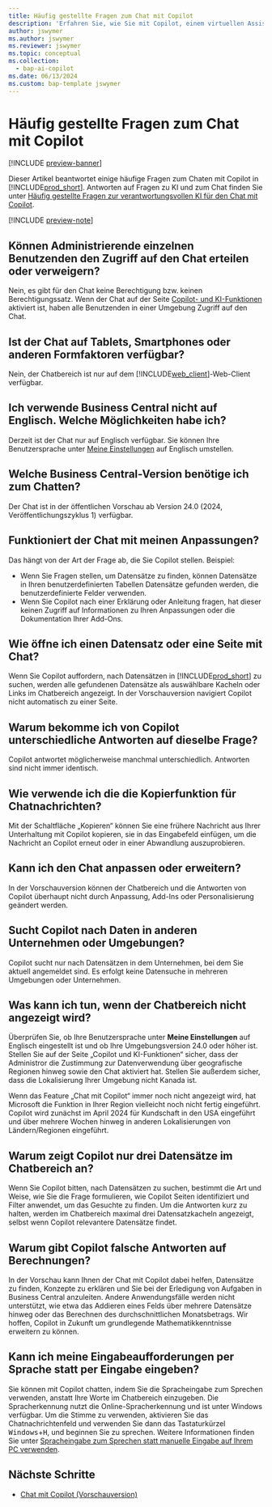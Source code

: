 ```yaml
---
title: Häufig gestellte Fragen zum Chat mit Copilot
description: 'Erfahren Sie, wie Sie mit Copilot, einem virtuellen Assistenten, der Sie bei der Verwendung von Business Central unterstützt, chatten. Finden Sie Antworten auf allgemeine Fragen zu Chatfunktionen, -einstellungen und -einschränkungen.'
author: jswymer
ms.author: jswymer
ms.reviewer: jswymer
ms.topic: conceptual
ms.collection:
  - bap-ai-copilot
ms.date: 06/13/2024
ms.custom: bap-template jswymer
---
```

# Häufig gestellte Fragen zum Chat mit Copilot

[!INCLUDE [preview-banner](~/../shared-content/shared/preview-includes/preview-banner.md)]

Dieser Artikel beantwortet einige häufige Fragen zum Chaten mit Copilot in [!INCLUDE[prod_short](includes/prod_short.md)]. Antworten auf Fragen zu KI und zum Chat finden Sie unter [Häufig gestellte Fragen zur verantwortungsvollen KI für den Chat mit Copilot](faqs-chat-with-copilot.md).

[!INCLUDE [preview-note](~/../shared-content/shared/preview-includes/production-ready-preview-dynamics365.md)]

## Können Administrierende einzelnen Benutzenden den Zugriff auf den Chat erteilen oder verweigern?

Nein, es gibt für den Chat keine Berechtigung bzw. keinen Berechtigungssatz. Wenn der Chat auf der Seite [Copilot- und KI-Funktionen](enable-ai.md) aktiviert ist, haben alle Benutzenden in einer Umgebung Zugriff auf den Chat.
 
## Ist der Chat auf Tablets, Smartphones oder anderen Formfaktoren verfügbar?

Nein, der Chatbereich ist nur auf dem [!INCLUDE[web_client](includes/web_client.md)]-Web-Client verfügbar.

## Ich verwende Business Central nicht auf Englisch. Welche Möglichkeiten habe ich?

Derzeit ist der Chat nur auf Englisch verfügbar. Sie können Ihre Benutzersprache unter [Meine Einstellungen](ui-change-basic-settings.md#language) auf Englisch umstellen.

## Welche Business Central-Version benötige ich zum Chatten?

Der Chat ist in der öffentlichen Vorschau ab Version 24.0 (2024, Veröffentlichungszyklus 1) verfügbar.

## Funktioniert der Chat mit meinen Anpassungen?

Das hängt von der Art der Frage ab, die Sie Copilot stellen. Beispiel:

- Wenn Sie Fragen stellen, um Datensätze zu finden, können Datensätze in Ihren benutzerdefinierten Tabellen Datensätze gefunden werden, die benutzerdefinierte Felder verwenden.
- Wenn Sie Copilot nach einer Erklärung oder Anleitung fragen, hat dieser keinen Zugriff auf Informationen zu Ihren Anpassungen oder die Dokumentation Ihrer Add-Ons.

## Wie öffne ich einen Datensatz oder eine Seite mit Chat?

Wenn Sie Copilot auffordern, nach Datensätzen in [!INCLUDE[prod_short](includes/prod_short.md)] zu suchen, werden alle gefundenen Datensätze als auswählbare Kacheln oder Links im Chatbereich angezeigt. In der Vorschauversion navigiert Copilot nicht automatisch zu einer Seite.

## Warum bekomme ich von Copilot unterschiedliche Antworten auf dieselbe Frage?

Copilot antwortet möglicherweise manchmal unterschiedlich. Antworten sind nicht immer identisch.

## Wie verwende ich die die Kopierfunktion für Chatnachrichten?

Mit der Schaltfläche „Kopieren“ können Sie eine frühere Nachricht aus Ihrer Unterhaltung mit Copilot kopieren, sie in das Eingabefeld einfügen, um die Nachricht an Copilot erneut oder in einer Abwandlung auszuprobieren.

## Kann ich den Chat anpassen oder erweitern?

In der Vorschauversion können der Chatbereich und die Antworten von Copilot überhaupt nicht durch Anpassung, Add-Ins oder Personalisierung geändert werden.

## Sucht Copilot nach Daten in anderen Unternehmen oder Umgebungen?

Copilot sucht nur nach Datensätzen in dem Unternehmen, bei dem Sie aktuell angemeldet sind. Es erfolgt keine Datensuche in mehreren Umgebungen oder Unternehmen.

## Was kann ich tun, wenn der Chatbereich nicht angezeigt wird?

Überprüfen Sie, ob Ihre Benutzersprache unter **Meine Einstellungen** auf Englisch eingestellt ist und ob Ihre Umgebungsversion 24.0 oder höher ist. Stellen Sie auf der Seite „Copilot und KI-Funktionen“ sicher, dass der Administror die Zustimmung zur Datenverwendung über geografische Regionen hinweg sowie den Chat aktiviert hat. Stellen Sie außerdem sicher, dass die Lokalisierung Ihrer Umgebung nicht Kanada ist.

Wenn das Feature „Chat mit Copilot“ immer noch nicht angezeigt wird, hat Microsoft die Funktion in Ihrer Region vielleicht noch nicht fertig eingeführt. Copilot wird zunächst im April 2024 für Kundschaft in den USA eingeführt und über mehrere Wochen hinweg in anderen Lokalisierungen von Ländern/Regionen eingeführt.

## Warum zeigt Copilot nur drei Datensätze im Chatbereich an?

Wenn Sie Copilot bitten, nach Datensätzen zu suchen, bestimmt die Art und Weise, wie Sie die Frage formulieren, wie Copilot Seiten identifiziert und Filter anwendet, um das Gesuchte zu finden. Um die Antworten kurz zu halten, werden im Chatbereich maximal drei Datensatzkacheln angezeigt, selbst wenn Copilot relevantere Datensätze findet.

## Warum gibt Copilot falsche Antworten auf Berechnungen?

In der Vorschau kann Ihnen der Chat mit Copilot dabei helfen, Datensätze zu finden, Konzepte zu erklären und Sie bei der Erledigung von Aufgaben in Business Central anzuleiten. Andere Anwendungsfälle werden nicht unterstützt, wie etwa das Addieren eines Felds über mehrere Datensätze hinweg oder das Berechnen des durchschnittlichen Monatsbetrags. Wir hoffen, Copilot in Zukunft um grundlegende Mathematikkenntnisse erweitern zu können.

## Kann ich meine Eingabeaufforderungen per Sprache statt per Eingabe eingeben?

Sie können mit Copilot chatten, indem Sie die Spracheingabe zum Sprechen verwenden, anstatt Ihre Worte im Chatbereich einzugeben. Die Spracherkennung nutzt die Online-Spracherkennung und ist unter Windows verfügbar. Um die Stimme zu verwenden, aktivieren Sie das Chatnachrichtenfeld und verwenden Sie dann das Tastaturkürzel <kbd>Windows</kbd>+<kbd>H</kbd>, und beginnen Sie zu sprechen. Weitere Informationen finden Sie unter [Spracheingabe zum Sprechen statt manuelle Eingabe auf Ihrem PC verwenden](https://support.microsoft.com/windows/use-voice-typing-to-talk-instead-of-type-on-your-pc-fec94565-c4bd-329d-e59a-af033fa5689f).

## Nächste Schritte

- [Chat mit Copilot (Vorschauversion)](chat-with-copilot.md)
